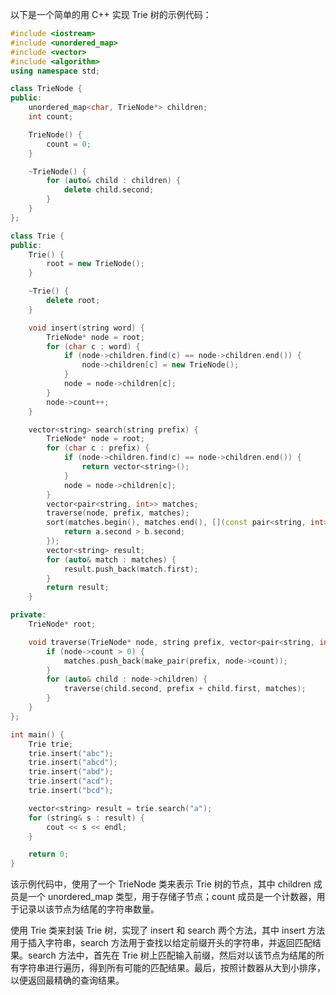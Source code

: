 <!--
 * @Author: yowayimono
 * @Date: 2023-05-12 21:24:41
 * @LastEditors: yowayimono
 * @LastEditTime: 2023-06-01 19:35:23
 * @Description: nothing
-->
以下是一个简单的用 C++ 实现 Trie 树的示例代码：

```cpp
#include <iostream>
#include <unordered_map>
#include <vector>
#include <algorithm>
using namespace std;

class TrieNode {
public:
    unordered_map<char, TrieNode*> children;
    int count;

    TrieNode() {
        count = 0;
    }

    ~TrieNode() {
        for (auto& child : children) {
            delete child.second;
        }
    }
};

class Trie {
public:
    Trie() {
        root = new TrieNode();
    }

    ~Trie() {
        delete root;
    }

    void insert(string word) {
        TrieNode* node = root;
        for (char c : word) {
            if (node->children.find(c) == node->children.end()) {
                node->children[c] = new TrieNode();
            }
            node = node->children[c];
        }
        node->count++;
    }

    vector<string> search(string prefix) {
        TrieNode* node = root;
        for (char c : prefix) {
            if (node->children.find(c) == node->children.end()) {
                return vector<string>();
            }
            node = node->children[c];
        }
        vector<pair<string, int>> matches;
        traverse(node, prefix, matches);
        sort(matches.begin(), matches.end(), [](const pair<string, int>& a, const pair<string, int>& b) {
            return a.second > b.second;
        });
        vector<string> result;
        for (auto& match : matches) {
            result.push_back(match.first);
        }
        return result;
    }

private:
    TrieNode* root;

    void traverse(TrieNode* node, string prefix, vector<pair<string, int>>& matches) {
        if (node->count > 0) {
            matches.push_back(make_pair(prefix, node->count));
        }
        for (auto& child : node->children) {
            traverse(child.second, prefix + child.first, matches);
        }
    }
};

int main() {
    Trie trie;
    trie.insert("abc");
    trie.insert("abcd");
    trie.insert("abd");
    trie.insert("acd");
    trie.insert("bcd");

    vector<string> result = trie.search("a");
    for (string& s : result) {
        cout << s << endl;
    }

    return 0;
}
```
该示例代码中，使用了一个 TrieNode 类来表示 Trie 树的节点，其中 children 成员是一个 unordered_map 类型，用于存储子节点；count 成员是一个计数器，用于记录以该节点为结尾的字符串数量。

使用 Trie 类来封装 Trie 树，实现了 insert 和 search 两个方法，其中 insert 方法用于插入字符串，search 方法用于查找以给定前缀开头的字符串，并返回匹配结果。search 方法中，首先在 Trie 树上匹配输入前缀，然后对以该节点为结尾的所有字符串进行遍历，得到所有可能的匹配结果。最后，按照计数器从大到小排序，以便返回最精确的查询结果。